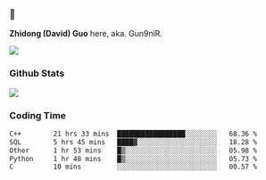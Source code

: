 ### 👋 

**Zhidong (David) Guo** here, aka. Gun9niR.

![](https://komarev.com/ghpvc/?username=Gun9niR&label=Total+Views)

### Github Stats

<img src="https://github-readme-stats.vercel.app/api?username=Gun9niR&count_private=true&show_icons=true&theme=vue-dark&hide_title=true">

### Coding Time

<!--START_SECTION:waka-->

```txt
C++        21 hrs 33 mins  █████████████████░░░░░░░░   68.36 %
SQL        5 hrs 45 mins   ████▓░░░░░░░░░░░░░░░░░░░░   18.28 %
Other      1 hr 53 mins    █▒░░░░░░░░░░░░░░░░░░░░░░░   05.98 %
Python     1 hr 48 mins    █▒░░░░░░░░░░░░░░░░░░░░░░░   05.73 %
C          10 mins         ░░░░░░░░░░░░░░░░░░░░░░░░░   00.57 %
```

<!--END_SECTION:waka-->
